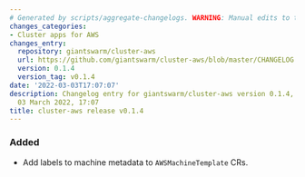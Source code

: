 ```yaml
---
# Generated by scripts/aggregate-changelogs. WARNING: Manual edits to this files will be overwritten.
changes_categories:
- Cluster apps for AWS
changes_entry:
  repository: giantswarm/cluster-aws
  url: https://github.com/giantswarm/cluster-aws/blob/master/CHANGELOG.md#014---2022-03-03
  version: 0.1.4
  version_tag: v0.1.4
date: '2022-03-03T17:07:07'
description: Changelog entry for giantswarm/cluster-aws version 0.1.4, published on
  03 March 2022, 17:07
title: cluster-aws release v0.1.4
---
```


### Added
- Add labels to machine metadata to `AWSMachineTemplate` CRs.

